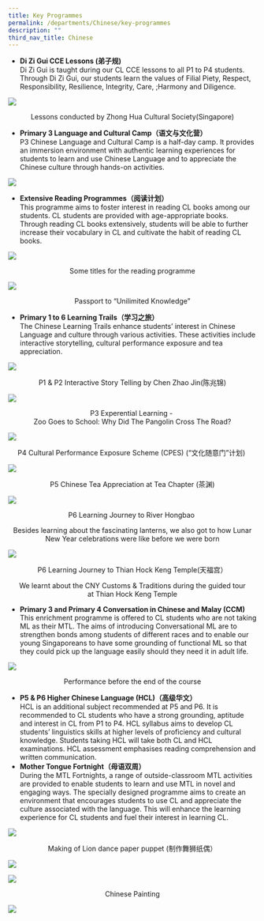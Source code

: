 ```yaml
---
title: Key Programmes
permalink: /departments/Chinese/key-programmes
description: ""
third_nav_title: Chinese
---
```

<ul>
<li>
<p><strong>Di Zi Gui CCE Lessons (弟子规)</strong><br>Di Zi Gui is taught during our CL CCE lessons to all P1 to P4 students. Through Di Zi Gui, our students learn the values of Filial Piety, Respect, Responsibility, Resilience, Integrity, Care, ;Harmony and Diligence.&nbsp;</p>
</li>
</ul>

![](/images/diguizi.jpg)
<p style="text-align: center;">Lessons conducted by Zhong Hua Cultural Society(Singapore)</p>
<ul>
<li>
<p><strong>Primary 3 Language and Cultural Camp（语文与文化营）</strong><br>P3 Chinese Language and Cultural Camp is a half-day camp. It provides an immersion environment with authentic learning experiences for students to learn and use Chinese Language and to appreciate the Chinese culture through hands-on activities.</p>
</li>
</ul>

![](/images/P3camp.jpg)

<ul>
<li>
<p><strong>Extensive Reading Programmes（阅读计划）</strong><br>This programme aims to foster interest in reading CL books among our students. CL students are provided with age-appropriate books. Through reading CL books extensively, students will be able to further increase their vocabulary in CL and cultivate the habit of reading CL books.</p>
</li>
</ul>

![](/images/ReaderTitles.jpg)
<p style="text-align: center;"><span class="">Some titles for the reading&nbsp;</span><span class="">programme</span></p>

![](/images/UKPassport.jpg)
<p style="text-align: center;">Passport to&nbsp;<span class="">&ldquo;</span><span class="">Unilimited</span><span class="">&nbsp;Knowledge&rdquo;</span></p>

<ul>
<li>
<div><strong>Primary 1 to 6 Learning Trails（学习之旅）</strong><br>The Chinese Learning Trails enhance students&rsquo; interest in Chinese Language and culture through various activities. These activities include interactive storytelling, cultural performance exposure and tea appreciation.</p>
</li>
</ul>

![](/images/chenzhao.jpg)
<p style="text-align: center;"><span class="">P1 &amp; P2 Interactive Story Telling by Chen Zhao&nbsp;</span><span class="">Jin</span><span class="">(</span><span class="">陈兆锦)</span></p>

![](/images/P3EL.jpg)
<p style="text-align: center;"><span class="">P3 Experential Learning -&nbsp;<br /></span>Zoo Goes to School:&nbsp;<span class="">Why&nbsp;</span><span class="">Did The Pangolin Cross The Road</span><span class="">?</span></p>

![](/images/P$culturela.jpg)
<p style="text-align: center;"><span class="">P4&nbsp;</span><span class="">Cultural Performance Exposure Scheme (CPES)&nbsp;</span><span class="">(</span><span class="">&ldquo;文</span><span class="">化随意门&rdquo;计划</span><span class="">)&nbsp;</span></p>

![](/images/p5tea.jpg)
<p style="text-align: center;">P5 Chinese Tea Appreciation at Tea Chapter&nbsp;<span class="">(</span><span class="">茶渊</span><span class="">)</span></p>

![](/images/p6grab.jpg)
<p style="text-align: center;">P6 Learning Journey to River Hongbao&nbsp;<span class=""></span></p>
<p style="text-align: center;">Besides learning about the fascinating lanterns,&nbsp;<span class="">we also got to how&nbsp;</span><span class="">Lunar New Year celebrations were like before&nbsp;</span><span class="">we were&nbsp;</span><span class="">born</span></p>

![](/images/p6thkt.jpg)
<p style="text-align: center;"><span class="">P6 Learning Journey to&nbsp;</span><span class="">Thian</span><span class="">&nbsp;Hock&nbsp;</span><span class="">Keng</span><span class="">&nbsp;Temple(</span><span class="">天福宫）</span></p>
<p style="text-align: center;"><span class="">We learnt about the CNY Customs&nbsp;</span><span class="">&amp;&nbsp;</span><span class="">Traditions during the&nbsp;</span><span class="">guided tour at&nbsp;</span><span class="">Thian</span><span class="">&nbsp;Hock&nbsp;</span><span class="">Keng</span><span class="">&nbsp;</span><span class="">Temple</span></p>

<ul>
<li><strong>Primary 3 and Primary 4 Conversation in Chinese and Malay (CCM)<br /></strong>This enrichment programme is offered to CL students who are not taking ML as their MTL. The aims of introducing Conversational ML are to strengthen bonds among students of different races and to enable our young Singaporeans to have some grounding of functional ML so that they could pick up the language easily should they need it in adult life.</li>
</ul>

![](/images/CCM.jpg)
<p style="text-align: center;"><span class="">P</span><span class="">erformance&nbsp;</span><span class="">before the end of the course</span></p>
<ul>
<li>
<div><strong>P5 &amp; P6 Higher Chinese Language (HCL)（高级华文）</strong></div>
<div>HCL is an additional subject recommended at P5 and P6. It is recommended to CL students who have a strong grounding, aptitude and interest in CL from P1 to P4. HCL syllabus aims to develop CL students&rsquo; linguistics skills at higher levels of proficiency and cultural knowledge. Students taking HCL will take both CL and HCL examinations. HCL assessment emphasises reading comprehension and written communication.</div>
</li>
<li>
<div><strong>Mother Tongue Fortnight（母语双周）</strong></div>
<div>During the MTL Fortnights, a range of outside-classroom MTL activities are provided to enable students to learn and use MTL in novel and engaging ways. The specially designed programme aims to create an environment that encourages students to use CL and appreciate the culture associated with the language. This will enhance the learning experience for CL students and fuel their interest in learning CL.</div>
</li>
</ul>

![](/images/liondance.jpg)
<p style="text-align: center;">Making of Lion&nbsp;<span class="">dance paper puppet&nbsp;</span><span class="">(</span><span class="">制作舞狮纸偶）</span></p>

![](/images/jumpingclay.jpg)

![](/images/chinesep.jpg)
<p style="text-align: center;">Chinese Painting</p>

![](/images/writinga.jpg)